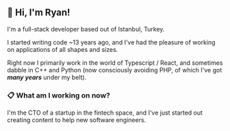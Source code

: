 ## 🚀 Hi, I'm Ryan!

I'm a full-stack developer based out of Istanbul, Turkey.

I started writing code ~13 years ago, and I've had the pleasure of working on applications of all shapes and sizes.

Right now I primarily work in the world of Typescript / React, and sometimes dabble in C++ and Python (now consciously avoiding PHP, of which I've got **_many years_** under my belt).

### 📋 What am I working on now?

I'm the CTO of a startup in the fintech space, and I've just started out creating content to help new software engineers.

<!--
**rcssdy/rcssdy** is a ✨ _special_ ✨ repository because its `README.md` (this file) appears on your GitHub profile.

Here are some ideas to get you started:

- 🔭 I’m currently working on ...
- 🌱 I’m currently learning ...
- 👯 I’m looking to collaborate on ...
- 🤔 I’m looking for help with ...
- 💬 Ask me about ...
- 📫 How to reach me: ...
- 😄 Pronouns: ...
- ⚡ Fun fact: ...
-->
